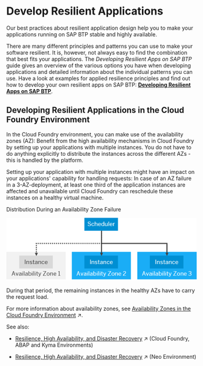 <!-- loiob1b929a5aea64571b2f74e810b622568 -->

# Develop Resilient Applications

Our best practices about resilient application design help you to make your applications running on SAP BTP stable and highly available.



There are many different principles and patterns you can use to make your software resilient. It is, however, not always easy to find the combination that best fits your applications. The *Developing Resilient Apps on SAP BTP* guide gives an overview of the various options you have when developing applications and detailed information about the individual patterns you can use. Have a look at examples for applied resilience principles and find out how to develop your own resilient apps on SAP BTP: **[Developing Resilient Apps on SAP BTP](https://help.sap.com/viewer/eadaa45871804b4a974be865f627e791/Cloud/en-US/d1fe5fd8ecfb46c193221ebb991af3d7.html)**.



<a name="loiob1b929a5aea64571b2f74e810b622568__section_developaz"/>

## Developing Resilient Applications in the Cloud Foundry Environment

In the Cloud Foundry environment, you can make use of the availability zones \(AZ\): Benefit from the high availability mechanisms in Cloud Foundry by setting up your applications with multiple instances. You do not have to do anything explicitly to distribute the instances across the different AZs - this is handled by the platform.

Setting up your application with multiple instances might have an impact on your applications' capability for handling requests: In case of an AZ failure in a 3-AZ-deployment, at least one third of the application instances are affected and unavailable until Cloud Foundry can reschedule these instances on a healthy virtual machine.

   
  
<a name="loiob1b929a5aea64571b2f74e810b622568__fig_cmc_bh3_1kb"/>Distribution During an Availability Zone Failure

 ![](images/AZ_failure_3e96947.png "Distribution During an Availability Zone Failure") 

During that period, the remaining instances in the healthy AZs have to carry the request load.

For more information about availability zones, see [Availability Zones in the Cloud Foundry Environment](https://help.sap.com/viewer/65de2977205c403bbc107264b8eccf4b/Validation/en-US/9c7092c7b7ae4d49bc8ae35fdd0e0b18.html#loiob6a7e11c3a58416a9ab1175bba17193a "The Cloud Foundry environment follows the recommendations of our partner IaaS providers by leveraging the availability zones (AZ) concept.") :arrow_upper_right:.



See also:

-   [Resilience, High Availability, and Disaster Recovery](https://help.sap.com/viewer/65de2977205c403bbc107264b8eccf4b/Validation/en-US/e3ac4f7c25a3442ca585950095eec599.html#loioe3ac4f7c25a3442ca585950095eec599 "SAP has a number of processes in place to support resilience in SAP BTP, and provides different offerings so that you can support the high availability of your applications.") :arrow_upper_right: \(Cloud Foundry, ABAP and Kyma Environments\)

-   [Resilience, High Availability, and Disaster Recovery](https://help.sap.com/viewer/ea72206b834e4ace9cd834feed6c0e09/Cloud/en-US/84dd155500224fe4a7f161d48ee226a9.html "SAP has a number of processes in place to support resilience in SAP BTP, and provides different offerings so that you can support the high availability of your applications.") :arrow_upper_right: \(Neo Environment\)


